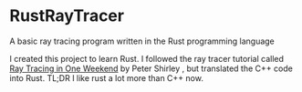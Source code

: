 # RustRayTracer
A basic ray tracing program written in the Rust programming language

I created this project to learn Rust. I followed the ray tracer tutorial called [Ray Tracing in One Weekend](https://raytracing.github.io/books/RayTracingInOneWeekend.html) by Peter Shirley , but translated the C++ code into Rust. TL;DR I like rust a lot more than C++ now.

